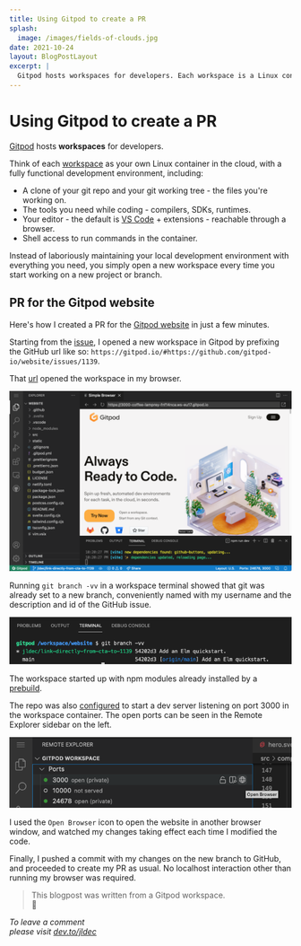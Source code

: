 ```yaml
---
title: Using Gitpod to create a PR
splash:
  image: /images/fields-of-clouds.jpg
date: 2021-10-24
layout: BlogPostLayout
excerpt: |
  Gitpod hosts workspaces for developers. Each workspace is a Linux container running in the cloud, with a fully functional development environment, and an instance of VS Code which you can open in your browser.
---
```


# Using Gitpod to create a PR

[Gitpod](https://www.gitpod.io/) hosts **workspaces** for developers.

Think of each [workspace](https://www.gitpod.io/docs#your-computer-in-the-cloud) as your own Linux container in the cloud, with a fully functional development environment, including:

- A clone of your git repo and your git working tree - the files you're working on.
- The tools you need while coding - compilers, SDKs, runtimes.
- Your editor - the default is [VS Code](https://www.gitpod.io/blog/openvscode-server-launch) + extensions - reachable through a browser.
- Shell access to run commands in the container.

Instead of laboriously maintaining your local development environment with everything you need, you simply open a new workspace every time you start working on a new project or branch.

## PR for the Gitpod website 

Here's how I created a PR for the [Gitpod website](https://www.gitpod.io/) in just a few minutes.

Starting from the [issue](https://github.com/gitpod-io/website/issues/1139), I opened a new workspace in Gitpod by prefixing the GitHub url like so: `https://gitpod.io/#https://github.com/gitpod-io/website/issues/1139`. 

That [url](https://gitpod.io/#https://github.com/gitpod-io/website/issues/1139) opened the workspace in my browser.

![Screenshot of full VS Code window in Gitpod workspace](/images/gitpod-workspace.png)

Running `git branch -vv` in a workspace terminal showed that git was already set to a new branch, conveniently named with my username and the description and id of the GitHub issue.

![Screenshot of VS Code terminal in Gitpod workspace showing new git branch](/images/gitpod-issue-branch.png)

The workspace started up with npm modules already installed by a [prebuild](https://www.gitpod.io/docs/prebuilds).

The repo was also [configured](https://www.gitpod.io/docs/config-gitpod-file) to start a dev server listening on port 3000 in the workspace container. The open ports can be seen in the Remote Explorer sidebar on the left.

![Screenshot of VS Code Remote Explorer sidebar in Gitpod workspace showing open ports](/images/gitpod-ports.png)

I used the `Open Browser` icon to open the website in another browser window, and watched my changes taking effect each time I modified the code. 

Finally, I pushed a commit with my changes on the new branch to GitHub, and proceeded to create my PR as usual. No localhost interaction other than running my browser was required.

> This blogpost was written from a Gitpod workspace.  
> 🚀 

_To leave a comment  
please visit [dev.to/jldec](https://dev.to/jldec/using-gitpod-to-create-a-pr-3cba)_
